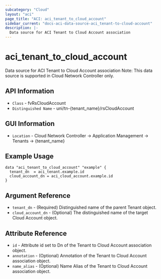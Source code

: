 ```yaml
---
subcategory: "Cloud"
layout: "aci"
page_title: "ACI: aci_tenant_to_cloud_account"
sidebar_current: "docs-aci-data-source-aci_tenant-to-cloud-account"
description: |-
  Data source for ACI Tenant to Cloud Account association
---
```


# aci_tenant_to_cloud_account #

Data source for ACI Tenant to Cloud Account association
Note: This data source is supported in Cloud Network Controller only.

## API Information ##

* `Class` - fvRsCloudAccount
* `Distinguished Name` - uni/tn-{tenant_name}/rsCloudAccount

## GUI Information ##

* `Location` - Cloud Network Controller -> Application Management -> Tenants -> {tenant_name}



## Example Usage ##

```hcl
data "aci_tenant_to_cloud_account" "example" {
  tenant_dn  = aci_tenant.example.id
  cloud_account_dn = aci_cloud_account.example.id
}
```

## Argument Reference ##

* `tenant_dn` - (Required) Distinguished name of the parent Tenant object.
* `cloud_account_dn` - (Optional) The distinguished name of the target Cloud Account object.

## Attribute Reference ##
* `id` - Attribute id set to Dn of the Tenant to Cloud Account association object.
* `annotation` - (Optional) Annotation of the Tenant to Cloud Account association object.
* `name_alias` - (Optional) Name Alias of the Tenant to Cloud Account association object.

